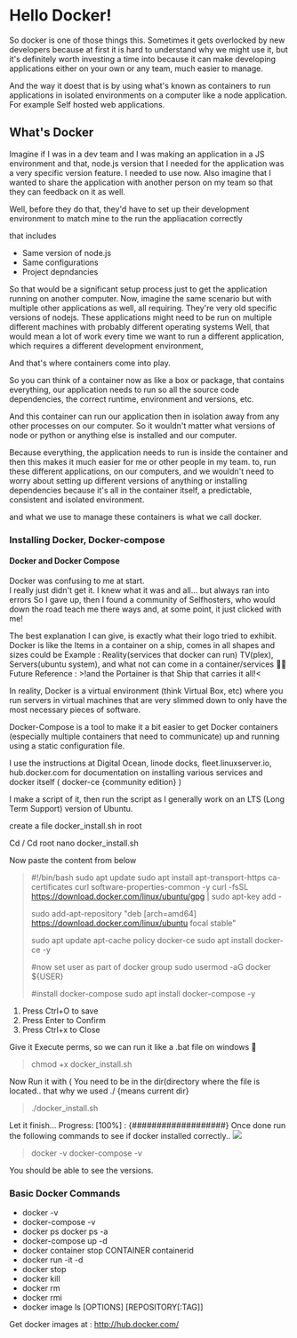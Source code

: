 # Hello Docker!

So docker is one of those things this. 
Sometimes it gets overlocked by new developers because at first it is hard to understand
why we might use it, but it's definitely worth investing a time into because it can make developing 
applications either on your own or any team, much easier to manage.

And the way it doest that is by using what's known as containers to run applications in isolated environments
on a computer like a node application. For example Self hosted web applications. 


## What's Docker

Imagine if I was in a dev team and I was making an application in a JS environment and that, 
node.js version that I needed for the application was a very specific version feature.
I needed to use now. Also imagine that I wanted to share the application with another person on my team
so that they can feedback on it as well.

Well, before they do that, they'd have to set up their development environment to match mine 
to the run the appliacation correctly 

that includes

- Same version of node.js
- Same configurations
- Project depndancies

So that would be a significant setup process just to get the application running on another computer. 
Now, imagine the same scenario but with multiple other applications as well, all requiring. 
They're very old specific versions of nodejs. 
These applications might need to be run on multiple different machines with probably different operating systems
Well, that would mean a lot of work every time we want to run a different application, 
which requires a different development environment,

And that's where containers come into play.

So you can think of a container now as like a box or package, 
that contains everything, our application needs to run so all the source code dependencies, 
the correct runtime, environment and versions, etc. 

And this container can run our application then in isolation away from any other processes on our computer.
So it wouldn't matter what versions of node or python or anything else is installed and our computer. 

Because everything, the application needs to run is inside the container and 
then this makes it much easier for me or other people in my team. 
to, run these different applications, on our computers, 
and we wouldn't need to worry about setting up different versions of anything or installing dependencies 
because it's all in the container itself, a predictable, consistent and isolated environment.

and what we use to manage these containers is what we call docker.

### Installing Docker, Docker-compose
#### Docker and Docker Compose
Docker was confusing to me at start.  
I really just didn't get it.  I knew what it was and all... but always ran into errors
So I gave up, then I found a community of Selfhosters, who would down the road teach me there ways
and, at some point, it just clicked with me!


The best explanation I can give, 
is exactly what their logo tried to exhibit.  
Docker is like the Items in a container on a ship, comes in all shapes and sizes could be
Example : Reality(services that docker can run)
TV(plex), Servers(ubuntu system), and what not can come in a container/services 🤷‍♂️ 
Future Reference : >!and the Portainer is that Ship that carries it all!<

In reality, Docker is a virtual environment (think Virtual Box, etc) 
where you run servers in virtual machines that are very slimmed down 
to only have the most necessary pieces of software.

Docker-Compose is a tool to make it a bit easier to get Docker containers 
(especially multiple containers that need to communicate) up and running using a static configuration file.

I use the instructions at Digital Ocean, linode docks, fleet.linuxserver.io, hub.docker.com
for documentation on installing various services and docker itself ( docker-ce {community edition} )

I make a script of it, then run the script as I generally work on an LTS (Long Term Support) version of Ubuntu.

create a file docker_install.sh in root

Cd / 
Cd root
nano docker_install.sh

Now paste the content from below

> #!/bin/bash
> sudo apt update
> sudo apt install apt-transport-https ca-certificates curl software-properties-common -y
> curl -fsSL https://download.docker.com/linux/ubuntu/gpg | sudo apt-key add -
> 
> sudo add-apt-repository "deb [arch=amd64] https://download.docker.com/linux/ubuntu focal stable"
> 
> sudo apt update
> apt-cache policy docker-ce
> sudo apt install docker-ce -y
> 
> #now set user as part of docker group
> sudo usermod -aG docker ${USER}
> 
> #install docker-compose
> sudo apt install docker-compose -y

1. Press Ctrl+O to save
2. Press Enter to Confirm
3. Press Ctrl+x to Close

Give it Execute perms, so we can run it like a .bat file on windows 🤔
>chmod +x docker_install.sh

Now Run it with ( You need to be in the dir(directory where the file is located.. that why we used ./ {means current dir}
>./docker_install.sh

Let it finish...
Progress: [100%] : {###################}
Once done run the following commands to see if docker installed correctly..
![](https://i.imgur.com/JXU5n25.png)
>docker -v
docker-compose -v

You should be able to see the versions.

### Basic Docker Commands

- docker -v
- docker-compose -v
- docker ps
docker ps -a 
- docker-compose up -d
-  docker container stop CONTAINER containerid
- docker run -it -d <image name>
- docker stop <container id>
- docker kill <container id>
- docker rm <container id>
- docker rmi <image-id>
- docker image ls [OPTIONS] [REPOSITORY[:TAG]]

Get docker images at : http://hub.docker.com/
